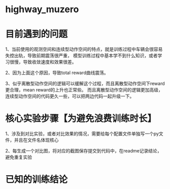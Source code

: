 # highway_muzero


# 目前遇到的问题

1、当前使用的观测空间和连续型动作空间的特点，就是训练过程中车辆会很容易失控出轨，导致前期震荡很严重，
模型训练过程中基本学不到什么知识，或者学习很慢，导致收敛速度和效果很差。

2、因为上面这个原因，导致total reward曲线震荡。

3、似乎离散型动作空间的逻辑可以缓解这个过程，而且离散型动作空间下reward更合理，mean reward的上升也正常些。
而且离散型动作空间的逻辑更加高级，连续型动作空间的代码更久一些，可以把两边代码一起升级一下。

# 核心实验步骤【为避免浪费训练时长】

1、涉及到对比实验，或者对比效果的情况，需要给每个配置文件单独写一个py文件，并且在文件名体现核心

2、每生成一个对比图，将对应的截图保存提交到代码中，在readme记录结论，避免重复实验


# 已知的训练结论

